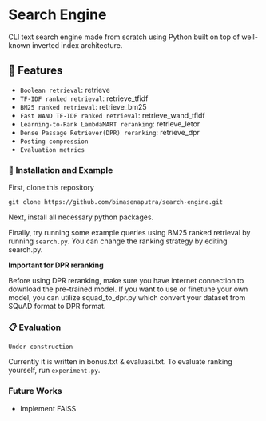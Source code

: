 # Search Engine

CLI text search engine made from scratch using Python built on top of well-known inverted index architecture.

## 🎨 Features
- `Boolean retrieval`: retrieve
- `TF-IDF ranked retrieval`: retrieve_tfidf
- `BM25 ranked retrieval`: retrieve_bm25
- `Fast WAND TF-IDF ranked retrieval`: retrieve_wand_tfidf
- `Learning-to-Rank LambdaMART reranking`: retrieve_letor
- `Dense Passage Retriever(DPR) reranking`: retrieve_dpr
- `Posting compression`
- `Evaluation metrics`

### 🐾 Installation and Example
First, clone this repository
```
git clone https://github.com/bimasenaputra/search-engine.git
```

Next, install all necessary python packages.

Finally, try running some example queries using BM25 ranked retrieval by running `search.py`.
You can change the ranking strategy by editing search.py.

**Important for DPR reranking**

Before using DPR reranking, make sure you have internet connection to download the pre-trained model.
If you want to use or finetune your own model, you can utilize squad_to_dpr.py which convert your dataset from SQuAD format to DPR format.

### 📋 Evaluation
`Under construction`

Currently it is written in bonus.txt & evaluasi.txt.
To evaluate ranking yourself, run `experiment.py`.
### Future Works
- Implement FAISS
